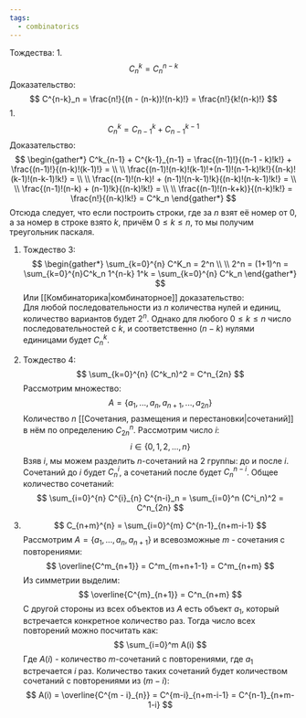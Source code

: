 ```yaml
---
tags:
  - combinatorics
---
```


Тождества:
1. 
    $$
    C^k_n = C^{n-k}_n
    $$
    Доказательство:
    $$
    C^{n-k}_n = \frac{n!}{(n - (n-k))!(n-k)!} =
    \frac{n!}{k!(n-k)!}
    $$
1. 
    $$
    C^k_n = C^k_{n-1} + C^{k-1}_{n-1}
    $$
    Доказательство:
    $$
    \begin{gather*}
    C^k_{n-1} + C^{k-1}_{n-1} = \frac{(n-1)!}{(n-1 - k)!k!} + \frac{(n-1)!}{(n-k)!(k-1)!} = \\
    \\
    \frac{(n-1)!(n-k)!(k-1)!+(n-1)!(n-1-k)!k!}{(n-k)!(k-1)!(n-k-1)!k!} = \\
    \\
    \frac{(n-1)!(n-k)! + (n-1)!(n-k-1)!k}{(n-k)!(n-k-1)!k!} = \\
    \\
    \frac{(n-1)!(n-k) + (n-1)!k}{(n-k)!k!} = \\
    \\
    \frac{(n-1)!(n-k+k)}{(n-k)!k!} = \frac{n!}{(n-k)!k!} = C^k_n
    \end{gather*}
    $$
    Отсюда следует, что если построить строки, где за $n$ взят её номер от 0, а за номер в строке взято $k$, причём $0 \leq k \leq n$, то мы получим треугольник паскаля.
1. Тождество 3:
     $$
    \begin{gather*}
    \sum_{k=0}^{n} C^K_n = 2^n \\
    \\
    2^n = (1+1)^n = \sum_{k=0}^{n}C^k_n 1^{n-k} 1^k = \sum_{k=0}^{n} C^k_n
    \end{gather*}
    $$
    Или [[Комбинаторика|комбинаторное]] доказательство: \
    Для любой последовательности из $n$ количества нулей и единиц, количество вариантов будет $2^n$. Однако для любого $0 \leq k \leq n$ число последовательностей с $k$, и соответственно $(n - k)$ нулями единицами будет $C^k_n$.
    
1. Тождество 4:
    $$
    \sum_{k=0}^{n} (C^k_n)^2 = C^n_{2n}
    $$
    Рассмотрим множество:
    $$
    A = \{a_1,...,a_n,a_{n+1},...,a_{2n}\}
    $$
    Количество $n$ [[Сочетания, размещения и перестановки|сочетаний]] в нём по определению $C^n_{2n}$.
    Рассмотрим число $i$:
    $$
    i \in \{0,1,2,...,n\}
    $$
    Взяв $i$, мы можем разделить $n$-сочетаний на 2 группы: до и после $i$. Сочетаний до $i$ будет $C^i_n$, а сочетаний после будет $C^{n-i}_n$. Общее количество сочетаний:
    $$
    \sum_{i=0}^{n} C^{i}_{n} C^{n-i}_n = \sum_{i=0}^n (C^i_n)^2 = C^n_{2n}
    $$
1. 
    $$
    C_{n+m}^{n} = \sum_{i=0}^{m} C^{n-1}_{n+m-i-1}
    $$
    Рассмотрим $A = \{a_1,...,a_n,a_{n+1}\}$ и всевозможные $m$ - сочетания с повторениями:
    $$
    \overline{C^m_{n+1}} = C^m_{m+n+1-1} = C^m_{n+m}
    $$
    Из симметрии выделим:
    $$
    \overline{C^{m}_{n+1}} = C^n_{n+m}
    $$
    С другой стороны из всех объектов из $A$ есть объект $a_1$, который встречается конкретное количество раз. Тогда число всех повторений можно посчитать как:
    $$
    \sum_{i=0}^m A(i)
    $$
    Где $A(i)$ - количество $m$-сочетаний с повторениями, где $a_1$ встречается $i$ раз. Количество таких сочетаний будет количеством сочетаний с повторениями из $(m-i)$:
    $$
    A(i) = \overline{C^{m - i}_{n}} = C^{m-i}_{n+m-i-1} = C^{n-1}_{n+m-1-i}
    $$
    